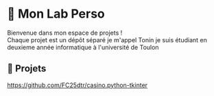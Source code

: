 # 🧪 Mon Lab Perso

Bienvenue dans mon espace de projets !  
Chaque projet est un dépôt séparé 
je m'appel Tonin je suis étudiant en deuxieme année informatique à l'université de Toulon

## 🚀 Projets
https://github.com/FC25dtr/casino.python-tkinter
